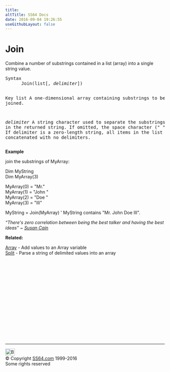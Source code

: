 ```yaml
---
title:
altTitle: SS64 Docs
date: 2016-09-04 19:26:55
useGithubLayout: false
---
```

<!-- #BeginLibraryItem "/Library/head_vb.lbi" --><!-- #EndLibraryItem --><h1>Join</h1> 
<p> Combine a number of substrings contained in a list (array) into a single string value.</p>
<pre>Syntax
      Join(list[, <i>delimiter</i>])

Key
   list       A one-dimensional array containing substrings to be joined.

   <i>delimiter</i>  A string character used to separate the substrings in the
              returned string. If omitted, the space character (" ") is used.
              If delimiter is a zero-length string, all items in the list are
              concatenated with no delimiters.</pre>
<p><b>Example</b></p>
<p>join the substrings of MyArray:</p>
<p class="code">Dim MyString<br>Dim MyArray(3)</p>
<p class="code">MyArray(0) = "Mr."<br>MyArray(1) = "John "<br>MyArray(2) = "Doe "<br>MyArray(3) = "III"</p>
<p><span class="code">MyString = Join(MyArray)</span> ' MyString contains "Mr. John Doe III".</p>
<p class="quote"><i>“There's zero correlation between being the best talker and having the best ideas” ~ <a href="http://www.ted.com/talks/susan_cain_the_power_of_introverts.html">Susan Cain</a></i></p>
<p><b>Related:</b></p>
<p><a href="array.html">Array</a> - Add values to an Array variable<br>
<a href="split.html">Split</a> - Parse a string of delimited values into an array</p><!-- #BeginLibraryItem "/Library/foot_vb.lbi" --><p>
<!-- VB300 -->
<ins class="adsbygoogle" style="display:inline-block;width:300px;height:250px" data-ad-client="ca-pub-6140977852749469" data-ad-slot="1683739502"></ins>
<script>
(adsbygoogle = window.adsbygoogle || []).push({});
</script></p>
<hr>
<div id="bl" class="footer"><a href="join.html#"><img src="../images/top.png" width="30" height="22" alt="Back to the Top"></a></div>
<div id="br" class="footer, tagline">© Copyright <a href="http://ss64.com/">SS64.com</a> 1999-2016<br>
Some rights reserved</div><!-- #EndLibraryItem -->

